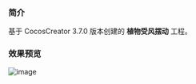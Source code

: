 ### 简介
基于 CocosCreator 3.7.0 版本创建的 **植物受风摆动** 工程。

### 效果预览
![image](../../../gif/202202/2022022503.gif)